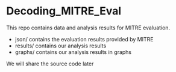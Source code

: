 # Decoding_MITRE_Eval

This repo contains data and analysis results for MITRE evaluation.

 - json/ contains the evaluation results provided by MITRE
 - results/ contains our analysis results 
 - graphs/ contains our analysis results in graphs

We will share the source code later